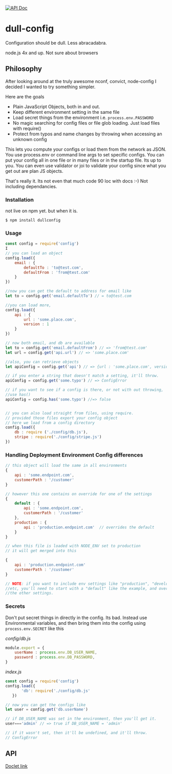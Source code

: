 [![API Doc](https://doclets.io/toddgeist/dull-config/master.svg)](https://doclets.io/toddgeist/dull-config/master)
# dull-config
Configuration should be dull. Less abracadabra.

node.js 4x and up. Not sure about browsers

## Philosophy
After looking around at the truly awesome nconf, convict, node-config I decided I wanted to try something simpler.

Here are the goals

* Plain JavaScript Objects, both in and out.
* Keep different environment setting in the same file
* Load secret things from the environment i.e. `process.env.PASSWORD`
* No magic searching for config files or file glob loading. Just load files with require()
* Protect from typos and name changes by throwing when accessing an unknown config

This lets you compute your configs or load them from the network as JSON. You use process.env or command line args to set specific configs. You can put your config all in one file or in many files or in the startup file. Its up to you. You can even use validator or joi to validate your config since what you get out are plan JS objects.


That's really it. Its not even that much code 90 loc with docs :-)  Not including dependancies.

### Installation

not live on npm yet. but when it is.
```
$ npm install dullconfig
```

### Usage

```js
const config = require('config')
I
// you can load an object
config.load({
    email : {
        defaultTo : 'to@test.com',
        defaultFrom : 'from@test.com'
    }
})

//now you can get the default to address for email like
let to = config.get('email.defaultTo') // = to@test.com

//you can load more,
config.load({
    api : {
        url : 'some.place.com',
        version : 1 
    }
})

// now both email, and db are available
let to = config.get('email.defaultFrom') // => 'from@test.com'
let url = config.get('api.url') // => 'some.place.com'

//also, you can retrieve objects
let apiConfig = config.get('api') // => {url : 'some.place.com', version 1}

// if you enter a string that doesn't match a setting, it'll throw.
apiConfig = config.get('some.typo') // => ConfigError

// if you want to see if a config is there, or not with out throwing, 
//use has()
apiConfig = config.has('some.typo') //=> false


// you can also load straight from files, using require.
// provided those files export your config object
// here we load from a config directory
config.load({
    db : require ('./config/db.js'),
    stripe : require('./config/stripe.js')
})

```

### Handling Deployment Environment Config differences


```js
// this object will load the same in all environments
{
    api : 'some.endpoint.com',
    customerPath : '/customer'
}

// however this one contains on override for one of the settings
{
    default : {
        api : 'some.endpoint.com',
        customerPath : '/customer'
    },
    production : {
        api : 'production.endpoint.com'  // overrides the default
    }
}

// when this file is loaded with NODE_ENV set to production
// it will get merged into this

{
    api : 'production.endpoint.com'
    customerPath : '/customer'
}

// NOTE: if you want to include env settings like "production", "development",
//etc, you'll need to start with a "default" like the example, and override 
//the other settings.

```

### Secrets

Don't put secret things in directly in the config. Its bad. Instead use Environmental variables, and then bring them into the config using `process.env.SECRET` like this


_config/db.js_
```js
module.export = {
    userName : process.env.DB_USER_NAME,
    password : process.env.DB_PASSWORD,
}
```

_index.js_
```js
const config = require('config')
config.load({
       'db': require('./config/db.js'
   })

// now you can get the configs like
let user = config.get('db.userName')

// if DB_USER_NAME was set in the environment, then you'll get it.
user==='admin' // => true if DB_USER_NAME = 'admin'

// if it wasn't set, then it'll be undefined, and it'll throw.
// ConfigError

```

## API

[Doclet link](https://doclets.io/toddgeist/dull-config/master)